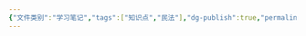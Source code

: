 ```yaml
---
{"文件类别":"学习笔记","tags":["知识点","民法"],"dg-publish":true,"permalink":"/学习笔记studyup/知识点cheese/性自主权/","dgPassFrontmatter":true,"created":"2024-10-24T22:09:40.927+08:00","updated":"2024-10-24T22:09:41.587+08:00"}
---
```


